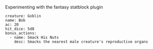 Experimenting with the fantasy statblock plugin

```statblock
creature: Goblin
name: Bob
ac: 20
hit_dice: 5d8
bonus_actions:
  - name: Smack His Nuts
    desc: Smacks the nearest male creature's reproductive organs
```

